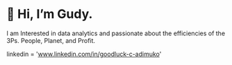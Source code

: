 # 👋 Hi, I’m Gudy. 
<!---
Gudy/About is a ✨ special ✨ repository because its `README.md` (this file) appears on your GitHub profile.
You can click the Preview link to take a look at your changes.
--->

I am Interested in data analytics and passionate about the efficiencies of the 3Ps.
People, Planet, and Profit.

linkedin = 'www.linkedin.com/in/goodluck-c-adimuko'
        
      
